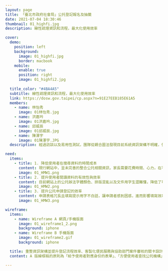```yaml
---
layout: page
title: 「臺北市政府社會局」公托登記報名及抽籤
date: 2021-07-04 18:30:46
thumbnail: 01_highfi.jpg
description: 線性疏理資訊和流程，最大化使用效率

cover:
  demo:
    position: left
    background:
      image: 01_highfi.jpg
      border: macbook
    mobile:
      enable: true
      position: right
      image: 01_highfi2.jpg
    
  title_color: "#4BA4A5"
  subtitle: 線性疏理資訊和流程，最大化使用效率
  link: https://dosw.gov.taipei/cp.aspx?n=91E27EEB185E61A5
  members:
    - name: 林怡秀
      image: 01林怡秀.jpg
    - name: 洪嘉吟
      image: 01洪嘉吟.jpg
    - name: 邱威辰
      image: 01邱威辰.jpg
    - name: 陳澤宇
      image: 01陳澤宇.JPG
  description: 經過訪談以及易用性測試，團隊從親合圖法發現目前系統資訊架構不明確，使用者蒐集資料的成本大，無法快速瞭解重要訊息和做出決策；同時導致使用者在系統上送出錯誤資料的行為，增加了系統後端的處理成本。團隊改善這些問題，將系統架構重新梳理，設計線性「深度為主」的使用者流程。最終目標是幫助使用者更有效的做到「瞭解公托」、「選擇公托」以及「申請公托」。

need:
  items:
    - title: 1. 降低使用者在搜尋資料的時間成本
      content: 現行網站中，並未完善的整合公托相關資訊，家長需要花費時間、心力，在不同平台中穿梭，才能獲得想要的資訊。
      image: 01_HMW1.png
    - title: 2. 提升使用者閱讀資料的有效性與效率
      content: 目前網站上的公托辦法字體顏色、排版混亂以及文件用字生澀難懂，降低了可讀性，也容易造成混淆。
      image: 01_HMW2.png
    - title: 3. 提升公托申請登記的效率
      content: 申請表格冗長且填寫提示用字不白話，讓申請者感到困惑，進而影響填寫效率。
      image: 01_HMW3.png

wireframe:
  items:
    - name: Wireframe A 網頁/手機版面
      image: 01_wireframe1_2.png
      background: iphone
    - name: Wireframe B 手機版面
      image: 01_wireframe2.gif
      background: iphone

  title: 重整資訊架構並提升登記流程效率、客製化便民服務與協助部門案件審核的關卡設計
  content: A 版線框稿的原則為「給予使用者對應身份的表單」、「方便使用者查找公托機構」、「整合公托資訊架構」，著重在整理公托資訊並簡化流程。B 版線在A版原則之外，新增了「自我檢核表」與「公托購物車」的設計，提升使用者在挑選公托上的方便性，並協助降低發生申請案件不符合資格的機率。

---
```

